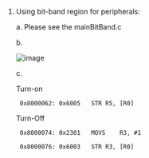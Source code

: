 1. Using bit-band region for peripherals:

	a. Please see the mainBitBand.c
	 
	b.
  
    ![image](https://user-images.githubusercontent.com/56284484/68453941-dd2d7280-01ab-11ea-88a1-d4dd1b280106.png)

  
	c. 
  
      Turn-on
      
        0x8000062: 0x6005	STR	R5, [R0] 	 
      
      Turn-Off
      
	    0x8000074: 0x2301	MOVS	R3, #1
      
	    0x8000076: 0x6003	STR	R3, [R0]
